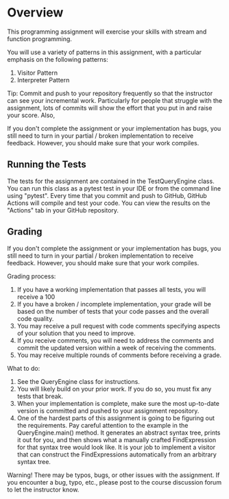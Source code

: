 # Overview

This programming assignment will exercise your skills with stream and
function programming.

You will use a variety of patterns in this assignment, with a particular
emphasis on the following patterns:

  1. Visitor Pattern
  2. Interpreter Pattern
  
Tip: Commit and push to your repository frequently so that the instructor
can see your incremental work. Particularly for people that struggle 
with the assignment, lots of commits will show the effort that you put
in and raise your score. Also, 

If you don't complete the assignment or your implementation has bugs, you
still need to turn in  your partial / broken implementation to receive
feedback. However, you should make sure that your work compiles. 

## Running the Tests

The tests for the assignment are contained in the TestQueryEngine
class. You can run this class as a pytest test in your IDE or from the 
command line using "pytest". Every time that you commit and push
to GitHub, GitHub Actions will compile and test your code. You can 
view the results on the "Actions" tab in your GitHub repository.

## Grading 

If you don't complete the assignment or your implementation has bugs, you
still need to turn in  your partial / broken implementation to receive
feedback. However, you should make sure that your work compiles. 

Grading process:
   1. If you have a working implementation that passes all tests, you 
      will receive a 100
   2. If you have a broken / incomplete implementation, your grade will
      be based on the number of tests that your code passes and the
      overall code quality.
   3. You may receive a pull request with code comments specifying
      aspects of your solution that you need to improve.
   4. If you receive comments, you will need to address the comments
      and commit the updated version within a week of receiving the
      comments.
   5. You may receive multiple rounds of comments before receiving a
      grade.
  
What to do:
   1. See the QueryEngine class for instructions.
   2. You will likely build on your prior work. If you do so,
      you must fix any tests that break.
   3. When your implementation is complete, make sure the 
      most up-to-date version is committed and pushed to 
      your assignment repository.
   4. One of the hardest parts of this assignment is going to be 
      figuring out the requirements. Pay careful attention to the
      example in the QueryEngine.main() method. It generates an
      abstract syntax tree, prints it out for you, and then shows
      what a manually crafted FindExpression for that syntax tree
      would look like. It is your job to implement a visitor that
      can construct the FindExpressions automatically from an 
      arbitrary syntax tree.
      
Warning! There may be typos, bugs, or other issues with the assignment.
If you encounter a bug, typo, etc., please post to the course discussion
forum to let the instructor know.

